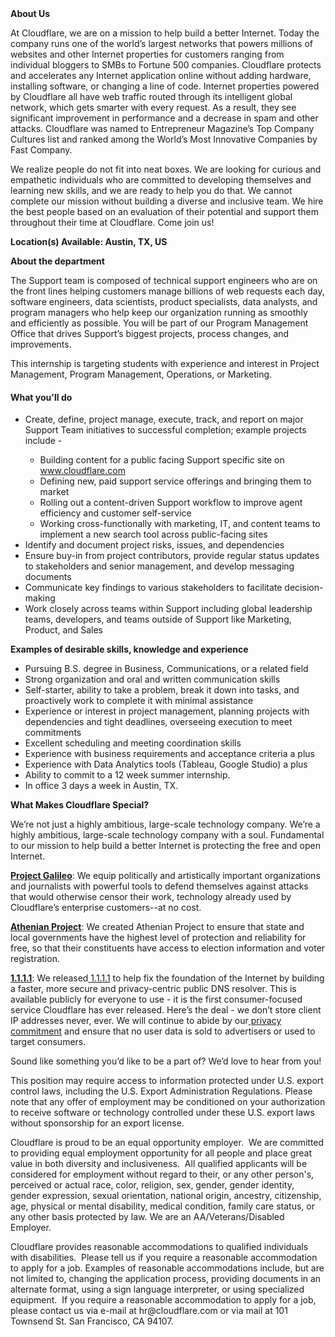 <div class="content-intro">
	<div><strong>About Us</strong></div>
	<div>
		<p>At Cloudflare, we are on a mission to help build a better Internet. Today the company runs one of the world’s largest networks that powers millions of websites and other Internet properties for customers ranging from individual bloggers to SMBs to Fortune 500 companies. Cloudflare protects and accelerates any Internet application online without adding hardware, installing software, or changing a line of code. Internet properties powered by Cloudflare all have web traffic routed through its intelligent global network, which gets smarter with every request. As a result, they see significant improvement in performance and a decrease in spam and other attacks. Cloudflare was named to Entrepreneur Magazine’s Top Company Cultures list and ranked among the World’s Most Innovative Companies by Fast Company.&nbsp;</p>
		<p><span style="font-weight: 400;">We realize people do not fit into neat boxes. We are looking for curious and empathetic individuals who are committed to developing themselves and learning new skills, and we are ready to help you do that. We cannot complete our mission without building a diverse and inclusive team. We hire the best people based on an evaluation of their potential and support them throughout their time at Cloudflare. Come join us!&nbsp;</span></p>
	</div>
</div>
<p><strong>Location(s) Available: Austin, TX, US</strong></p>
<p><strong>About the department</strong></p>
<p>The Support team is composed of technical support engineers who are on the front lines helping customers manage billions of web requests each day, software engineers, data scientists, product specialists, data analysts, and program managers who help keep our organization running as smoothly and efficiently as possible. You will be part of our Program Management Office that drives Support’s biggest projects, process changes, and improvements.</p>
<p>This internship is targeting students with experience and interest in Project Management, Program Management, Operations, or Marketing.</p>
<h4><strong>What you'll do</strong></h4>
<ul>
	<li>Create, define, project manage, execute, track, and report on major Support Team initiatives to successful completion; example projects include -&nbsp;</li>
	<ul>
		<li>Building content for a public facing Support specific site on <a href="http://www.cloudflare.com">www.cloudflare.com</a></li>
		<li>Defining new, paid support service offerings and bringing them to market</li>
		<li>Rolling out a content-driven Support workflow to improve agent efficiency and customer self-service</li>
		<li>Working cross-functionally with marketing, IT, and content teams to implement a new search tool across public-facing sites</li>
	</ul>
	<li>Identify and document project risks, issues, and dependencies</li>
	<li>Ensure buy-in from project contributors, provide regular status updates to stakeholders and senior management, and develop messaging documents</li>
	<li>Communicate key findings to various stakeholders to facilitate decision-making</li>
	<li>Work closely across teams within Support including global leadership teams, developers, and teams outside of Support like Marketing, Product, and Sales</li>
</ul>
<p><strong>Examples of desirable skills, knowledge and experience</strong></p>
<ul>
	<li>Pursuing B.S. degree in Business, Communications, or a related field</li>
	<li>Strong organization and oral and written communication skills</li>
	<li>Self-starter, ability to take a problem, break it down into tasks, and proactively work to complete it with minimal assistance</li>
	<li>Experience or interest in project management, planning projects with dependencies and tight deadlines, overseeing execution to meet commitments</li>
	<li>Excellent scheduling and meeting coordination skills</li>
	<li>Experience with business requirements and acceptance criteria a plus</li>
	<li>Experience with Data Analytics tools (Tableau, Google Studio) a plus</li>
	<li>Ability to commit to a 12 week summer internship.</li>
	<li>In office 3 days a week in Austin, TX.</li>
</ul>
<div class="content-conclusion">
	<p><strong>What Makes Cloudflare Special?</strong></p>
	<p><span style="font-weight: 400;">We’re not just a highly ambitious, large-scale technology company. We’re a highly ambitious, large-scale technology company with a soul. Fundamental to our mission to help build a better Internet is protecting the free and open Internet.</span></p>
	<p><a href="https://blog.cloudflare.com/protecting-free-expression-online/"><strong>Project Galileo</strong></a><span style="font-weight: 400;">: We equip politically and artistically important organizations and journalists with powerful tools to defend themselves against attacks that would otherwise censor their work, technology already used by Cloudflare’s enterprise customers--at no cost.</span></p>
	<p><strong><a href="https://www.cloudflare.com/athenian/">Athenian Project</a></strong><span style="font-weight: 400;">: We created Athenian Project to ensure that state and local governments have the highest level of protection and reliability for free, so that their constituents have access to election information and voter registration.</span></p>
	<p><a href="https://1.1.1.1/"><strong>1.1.1.1</strong></a><span style="font-weight: 400;">: We released</span><a href="https://1.1.1.1/"> <span style="font-weight: 400;">1.1.1.1</span></a><span style="font-weight: 400;"> to help fix the foundation of the Internet by building a faster, more secure and privacy-centric public DNS resolver. This is available publicly for everyone to use - it is the first consumer-focused service Cloudflare has ever released. Here’s the deal - we don’t store client IP addresses never, ever. We will continue to abide by our</span><a href="https://developers.cloudflare.com/1.1.1.1/privacy/public-dns-resolver"> privacy commitment</a><span style="font-weight: 400;"> and ensure that no user data is sold to advertisers or used to target consumers.</span></p>
	<p><span style="font-weight: 400;">Sound like something you’d like to be a part of? We’d love to hear from you!</span></p>
	<p><span style="font-weight: 400;">This position may require access to information protected under U.S. export control laws, including the U.S. Export Administration Regulations. Please note that any offer of employment may be conditioned on your authorization to receive software or technology controlled under these U.S. export laws without sponsorship for an export license.</span></p>
	<p><span style="font-weight: 400;">Cloudflare is proud to be an equal opportunity employer. &nbsp;We are committed to providing equal employment opportunity for all people and place great value in both diversity and inclusiveness. &nbsp;All qualified applicants will be considered for employment without regard to their, or any other person's, perceived or actual</span> <span style="font-weight: 400;">race, color, religion, sex, gender, gender identity, gender expression, sexual orientation, national origin, ancestry, citizenship, age, physical or mental disability, medical condition, family care status, or any other basis protected by law. </span><span style="font-weight: 400;">We are an AA/Veterans/Disabled Employer.</span></p>
	<p><span style="font-weight: 400;">Cloudflare provides reasonable accommodations to qualified individuals with disabilities. &nbsp;Please tell us if you require a reasonable accommodation to apply for a job. Examples of reasonable accommodations include, but are not limited to, changing the application process, providing documents in an alternate format, using a sign language interpreter, or using specialized equipment. &nbsp;If you require a reasonable accommodation to apply for a job, please contact us via e-mail at </span><span style="font-weight: 400;">hr@cloudflare.com</span><span style="font-weight: 400;"> or via mail at 101 Townsend St. San Francisco, CA 94107.</span></p>
</div>